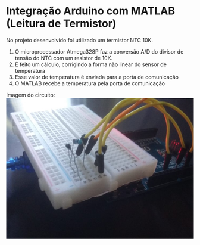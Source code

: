 # Integração Arduino com MATLAB (Leitura de Termistor)

No projeto desenvolvido foi utilizado um termistor NTC 10K.

1) O microprocessador Atmega328P faz a conversão A/D do divisor de tensão do NTC com um resistor de 10K.
2) É feito um cálculo, corrigindo a forma não linear do sensor de temperatura
3) Esse valor de temperatura é enviada para a porta de comunicação
4) O MATLAB recebe a temperatura pela porta de comunicação

Imagem do circuito:
![Circuito](Imagem1.jpg)

